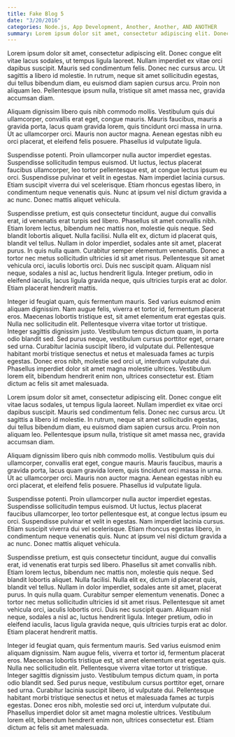 ```yaml
---
title: Fake Blog 5
date: "3/20/2016"
categories: Node.js, App Development, Another, Another, AND ANOTHER
summary: Lorem ipsum dolor sit amet, consectetur adipiscing elit. Donec congue elit vitae lacus sodales, ut tempus ligula laoreet. Nullam imperdiet ex vitae orci dapibus suscipit. Mauris sed condimentum felis. Donec nec cursus arcu. Ut sagittis a libero id molestie. In rutrum, neque sit amet sollicitudin egestas, dui tellus bibendum diam, eu euismod diam sapien cursus arcu.
---
```


 Lorem ipsum dolor sit amet, consectetur adipiscing elit. Donec congue elit vitae lacus sodales, ut tempus ligula laoreet. Nullam imperdiet ex vitae orci dapibus suscipit. Mauris sed condimentum felis. Donec nec cursus arcu. Ut sagittis a libero id molestie. In rutrum, neque sit amet sollicitudin egestas, dui tellus bibendum diam, eu euismod diam sapien cursus arcu. Proin non aliquam leo. Pellentesque ipsum nulla, tristique sit amet massa nec, gravida accumsan diam.
 
 Aliquam dignissim libero quis nibh commodo mollis. Vestibulum quis dui ullamcorper, convallis erat eget, congue mauris. Mauris faucibus, mauris a gravida porta, lacus quam gravida lorem, quis tincidunt orci massa in urna. Ut ac ullamcorper orci. Mauris non auctor magna. Aenean egestas nibh eu orci placerat, et eleifend felis posuere. Phasellus id vulputate ligula.
 
 Suspendisse potenti. Proin ullamcorper nulla auctor imperdiet egestas. Suspendisse sollicitudin tempus euismod. Ut luctus, lectus placerat faucibus ullamcorper, leo tortor pellentesque est, at congue lectus ipsum eu orci. Suspendisse pulvinar et velit in egestas. Nam imperdiet lacinia cursus. Etiam suscipit viverra dui vel scelerisque. Etiam rhoncus egestas libero, in condimentum neque venenatis quis. Nunc at ipsum vel nisl dictum gravida a ac nunc. Donec mattis aliquet vehicula.
 
 Suspendisse pretium, est quis consectetur tincidunt, augue dui convallis erat, id venenatis erat turpis sed libero. Phasellus sit amet convallis nibh. Etiam lorem lectus, bibendum nec mattis non, molestie quis neque. Sed blandit lobortis aliquet. Nulla facilisi. Nulla elit ex, dictum id placerat quis, blandit vel tellus. Nullam in dolor imperdiet, sodales ante sit amet, placerat purus. In quis nulla quam. Curabitur semper elementum venenatis. Donec a tortor nec metus sollicitudin ultricies id sit amet risus. Pellentesque sit amet vehicula orci, iaculis lobortis orci. Duis nec suscipit quam. Aliquam nisl neque, sodales a nisl ac, luctus hendrerit ligula. Integer pretium, odio in eleifend iaculis, lacus ligula gravida neque, quis ultricies turpis erat ac dolor. Etiam placerat hendrerit mattis.
 
 Integer id feugiat quam, quis fermentum mauris. Sed varius euismod enim aliquam dignissim. Nam augue felis, viverra et tortor id, fermentum placerat eros. Maecenas lobortis tristique est, sit amet elementum erat egestas quis. Nulla nec sollicitudin elit. Pellentesque viverra vitae tortor ut tristique. Integer sagittis dignissim justo. Vestibulum tempus dictum quam, in porta odio blandit sed. Sed purus neque, vestibulum cursus porttitor eget, ornare sed urna. Curabitur lacinia suscipit libero, id vulputate dui. Pellentesque habitant morbi tristique senectus et netus et malesuada fames ac turpis egestas. Donec eros nibh, molestie sed orci ut, interdum vulputate dui. Phasellus imperdiet dolor sit amet magna molestie ultrices. Vestibulum lorem elit, bibendum hendrerit enim non, ultrices consectetur est. Etiam dictum ac felis sit amet malesuada.
 
 Lorem ipsum dolor sit amet, consectetur adipiscing elit. Donec congue elit vitae lacus sodales, ut tempus ligula laoreet. Nullam imperdiet ex vitae orci dapibus suscipit. Mauris sed condimentum felis. Donec nec cursus arcu. Ut sagittis a libero id molestie. In rutrum, neque sit amet sollicitudin egestas, dui tellus bibendum diam, eu euismod diam sapien cursus arcu. Proin non aliquam leo. Pellentesque ipsum nulla, tristique sit amet massa nec, gravida accumsan diam.
  
  Aliquam dignissim libero quis nibh commodo mollis. Vestibulum quis dui ullamcorper, convallis erat eget, congue mauris. Mauris faucibus, mauris a gravida porta, lacus quam gravida lorem, quis tincidunt orci massa in urna. Ut ac ullamcorper orci. Mauris non auctor magna. Aenean egestas nibh eu orci placerat, et eleifend felis posuere. Phasellus id vulputate ligula.
  
  Suspendisse potenti. Proin ullamcorper nulla auctor imperdiet egestas. Suspendisse sollicitudin tempus euismod. Ut luctus, lectus placerat faucibus ullamcorper, leo tortor pellentesque est, at congue lectus ipsum eu orci. Suspendisse pulvinar et velit in egestas. Nam imperdiet lacinia cursus. Etiam suscipit viverra dui vel scelerisque. Etiam rhoncus egestas libero, in condimentum neque venenatis quis. Nunc at ipsum vel nisl dictum gravida a ac nunc. Donec mattis aliquet vehicula.
  
  Suspendisse pretium, est quis consectetur tincidunt, augue dui convallis erat, id venenatis erat turpis sed libero. Phasellus sit amet convallis nibh. Etiam lorem lectus, bibendum nec mattis non, molestie quis neque. Sed blandit lobortis aliquet. Nulla facilisi. Nulla elit ex, dictum id placerat quis, blandit vel tellus. Nullam in dolor imperdiet, sodales ante sit amet, placerat purus. In quis nulla quam. Curabitur semper elementum venenatis. Donec a tortor nec metus sollicitudin ultricies id sit amet risus. Pellentesque sit amet vehicula orci, iaculis lobortis orci. Duis nec suscipit quam. Aliquam nisl neque, sodales a nisl ac, luctus hendrerit ligula. Integer pretium, odio in eleifend iaculis, lacus ligula gravida neque, quis ultricies turpis erat ac dolor. Etiam placerat hendrerit mattis.
  
  Integer id feugiat quam, quis fermentum mauris. Sed varius euismod enim aliquam dignissim. Nam augue felis, viverra et tortor id, fermentum placerat eros. Maecenas lobortis tristique est, sit amet elementum erat egestas quis. Nulla nec sollicitudin elit. Pellentesque viverra vitae tortor ut tristique. Integer sagittis dignissim justo. Vestibulum tempus dictum quam, in porta odio blandit sed. Sed purus neque, vestibulum cursus porttitor eget, ornare sed urna. Curabitur lacinia suscipit libero, id vulputate dui. Pellentesque habitant morbi tristique senectus et netus et malesuada fames ac turpis egestas. Donec eros nibh, molestie sed orci ut, interdum vulputate dui. Phasellus imperdiet dolor sit amet magna molestie ultrices. Vestibulum lorem elit, bibendum hendrerit enim non, ultrices consectetur est. Etiam dictum ac felis sit amet malesuada.